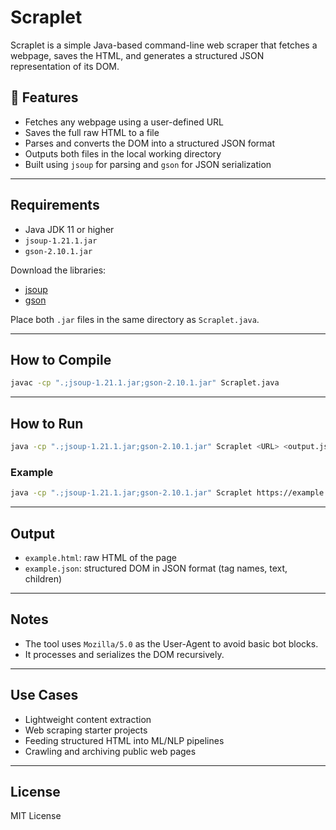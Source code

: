 # Scraplet

Scraplet is a simple Java-based command-line web scraper that fetches a webpage, saves the HTML, and generates a structured JSON representation of its DOM.

## 🔧 Features

- Fetches any webpage using a user-defined URL
- Saves the full raw HTML to a file
- Parses and converts the DOM into a structured JSON format
- Outputs both files in the local working directory
- Built using `jsoup` for parsing and `gson` for JSON serialization

---

##  Requirements

- Java JDK 11 or higher
- `jsoup-1.21.1.jar`
- `gson-2.10.1.jar`

Download the libraries:
- [jsoup](https://jsoup.org/download)
- [gson](https://repo1.maven.org/maven2/com/google/code/gson/gson/2.10.1/)

Place both `.jar` files in the same directory as `Scraplet.java`.

---

##  How to Compile

```bash
javac -cp ".;jsoup-1.21.1.jar;gson-2.10.1.jar" Scraplet.java
````

---

##  How to Run

```bash
java -cp ".;jsoup-1.21.1.jar;gson-2.10.1.jar" Scraplet <URL> <output.json> <output.html>
```

### Example

```bash
java -cp ".;jsoup-1.21.1.jar;gson-2.10.1.jar" Scraplet https://example.com example.json example.html
```

---

##  Output

* `example.html`: raw HTML of the page
* `example.json`: structured DOM in JSON format (tag names, text, children)

---

##  Notes

* The tool uses `Mozilla/5.0` as the User-Agent to avoid basic bot blocks.
* It processes and serializes the DOM recursively.

---

## Use Cases

* Lightweight content extraction
* Web scraping starter projects
* Feeding structured HTML into ML/NLP pipelines
* Crawling and archiving public web pages

---

##  License

MIT License

